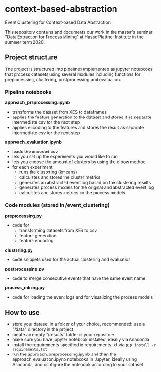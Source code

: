 # context-based-abstraction
Event Clustering for Context-based Data Abstraction

This repository contains and documents our work in the master's seminar "Data Extraction for Process Mining" at Hasso Plattner Institute in the summer term 2020.

## Project structure
The project is structured into pipelines implemented as jupyter notebooks that process datasets using several modules including functions for preprocessing, clustering, postprocessing and evaluation.

### Pipeline notebooks 
**approach_preprocessing.ipynb**
- transforms the dataset from XES to dataframes
- applies the feature generation to the dataset and stores it as separate intermediate csv for the next step
- applies encoding to the features and stores the result as separate intermediate csv for the next step

**approach_evaluation.ipynb**
- loads the encoded csv
- lets you set up the experiments you would like to run
- lets you choose the amount of clusters by using the elbow method
- for each experiment
    - runs the clustering (kmeans)
    - calculates and stores the cluster metrics
    - generates an abstracted event log based on the clustering results
    - generates process models for the original and abstracted event log
    - calculates and stores metrics on the process models

### Code modules (stored in /event_clustering)
**preprocessing.py** 
- code for
    - transforming datasets from XES to csv
    - feature generation
    - feature encoding

**clustering.py**
- code snippets used for the actual clustering and evaluation

**postprocessing.py**
- code to merge consecutive events that have the same event name

**process_mining.py**
- code for loading the event logs and for visualizing the process models

## How to use
- store your dataset in a folder of your choice, recommended: use a "/data" directory in the project
- create an empty "/results" folder in your repository
- make sure you have jupyter notebook installed, ideally via Anaconda
- install the requirements specified in requirements.txt via `pip install -r requirements.txt`
- run the approach_preprocessing.ipynb and then the approach_evaluation.ipynb notebooks in Jupyter, ideally using Anaconda, and configure the notebook according to your dataset
